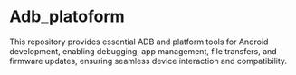 # Adb_platoform
This repository provides essential ADB and platform tools for Android development, enabling debugging, app management, file transfers, and firmware updates, ensuring seamless device interaction and compatibility.
